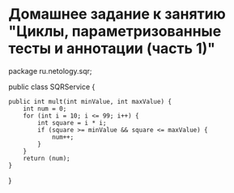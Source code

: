 # Домашнее задание к занятию "Циклы, параметризованные тесты и аннотации (часть 1)"
package ru.netology.sqr;

public class SQRService {

    public int mult(int minValue, int maxValue) {
        int num = 0;
        for (int i = 10; i <= 99; i++) {
            int square = i * i;
            if (square >= minValue && square <= maxValue) {
                num++;
            }
        }
        return (num);
    }
}
